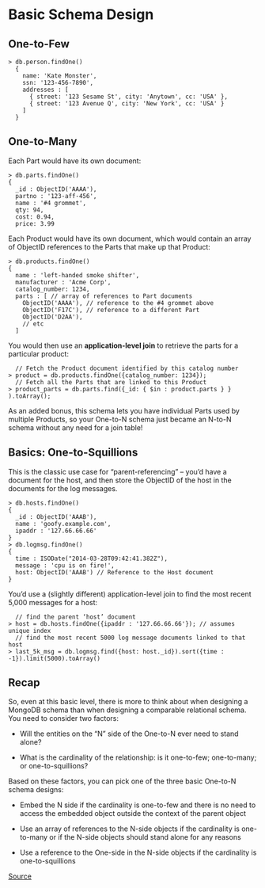 # Basic Schema Design

## One-to-Few

```
> db.person.findOne()
  {
    name: 'Kate Monster',
    ssn: '123-456-7890',
    addresses : [
      { street: '123 Sesame St', city: 'Anytown', cc: 'USA' },
      { street: '123 Avenue Q', city: 'New York', cc: 'USA' }
    ]
  }
```

## One-to-Many

Each Part would have its own document:

```
> db.parts.findOne()
{
  _id : ObjectID('AAAA'),
  partno : '123-aff-456',
  name : '#4 grommet',
  qty: 94,
  cost: 0.94,
  price: 3.99
```

Each Product would have its own document, which would contain an array of ObjectID references to the Parts that make up that Product:

```
> db.products.findOne()
{
  name : 'left-handed smoke shifter',
  manufacturer : 'Acme Corp',
  catalog_number: 1234,
  parts : [ // array of references to Part documents
    ObjectID('AAAA'), // reference to the #4 grommet above
    ObjectID('F17C'), // reference to a different Part
    ObjectID('D2AA'),
    // etc
  ]
```

You would then use an **application-level join** to retrieve the parts for a particular product:

```
  // Fetch the Product document identified by this catalog number
> product = db.products.findOne({catalog_number: 1234});
  // Fetch all the Parts that are linked to this Product
> product_parts = db.parts.find({_id: { $in : product.parts } } ).toArray();
```

As an added bonus, this schema lets you have individual Parts used by multiple Products, so your One-to-N schema just became an N-to-N schema without any need for a join table!

## Basics: One-to-Squillions

This is the classic use case for “parent-referencing” – you’d have a document for the host, and then store the ObjectID of the host in the documents for the log messages.

```
> db.hosts.findOne()
{
  _id : ObjectID('AAAB'),
  name : 'goofy.example.com',
  ipaddr : '127.66.66.66'
}
> db.logmsg.findOne()
{
  time : ISODate("2014-03-28T09:42:41.382Z"),
  message : 'cpu is on fire!',
  host: ObjectID('AAAB') // Reference to the Host document
}
```

You’d use a (slightly different) application-level join to find the most recent 5,000 messages for a host:

```
  // find the parent ‘host’ document
> host = db.hosts.findOne({ipaddr : '127.66.66.66'}); // assumes unique index
  // find the most recent 5000 log message documents linked to that host
> last_5k_msg = db.logmsg.find({host: host._id}).sort({time : -1}).limit(5000).toArray()
```

## Recap

So, even at this basic level, there is more to think about when designing a MongoDB schema than when designing a comparable relational schema. You need to consider two factors:

- Will the entities on the “N” side of the One-to-N ever need to stand alone?

- What is the cardinality of the relationship: is it one-to-few; one-to-many; or one-to-squillions?

Based on these factors, you can pick one of the three basic One-to-N schema designs:

- Embed the N side if the cardinality is one-to-few and there is no need to access the embedded object outside the context of the parent object

- Use an array of references to the N-side objects if the cardinality is one-to-many or if the N-side objects should stand alone for any reasons

- Use a reference to the One-side in the N-side objects if the cardinality is one-to-squillions

[Source](https://www.mongodb.com/blog/post/6-rules-of-thumb-for-mongodb-schema-design-part-1)
